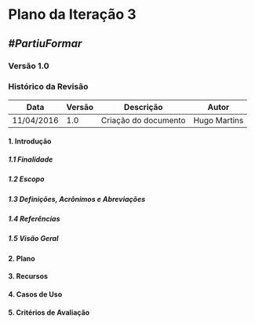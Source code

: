 # **Plano da Iteração 3**

##  ***#PartiuFormar***

### **Versão 1.0**

### Histórico da Revisão
Data|Versão|Descrição|Autor
----|------|---------|------------------
11/04/2016| 1.0 |Criação do documento|Hugo Martins

#### 1.                  Introdução

##### 1.1               Finalidade

##### 1.2               Escopo

##### 1.3               Definições, Acrônimos e Abreviações

##### 1.4               Referências

##### 1.5               Visão Geral

#### 2.                  Plano

#### 3.                  Recursos

#### 4.                  Casos de Uso

#### 5.                  Critérios de Avaliação
